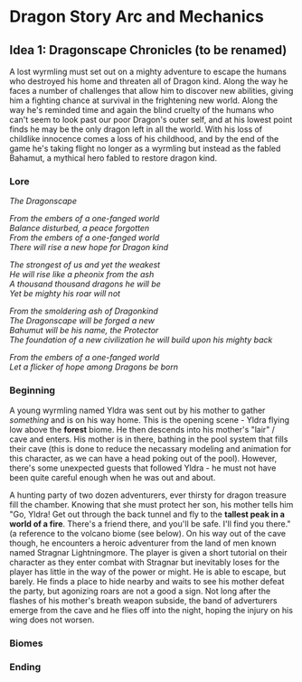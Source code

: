 # Dragon Story Arc and Mechanics

## Idea 1: Dragonscape Chronicles (to be renamed)
A lost wyrmling must set out on a mighty adventure to escape the humans who destroyed his home and threaten all of Dragon kind. Along the way he faces a number of challenges that allow him to discover new abilities, giving him a fighting chance at survival in the frightening new world. Along the way he's reminded time and again the blind cruelty of the humans who can't seem to look past our poor Dragon's outer self, and at his lowest point finds he may be the only dragon left in all the world. With his loss of childlike innocence comes a loss of his childhood, and by the end of the game he's taking flight no longer as a wyrmling but instead as the fabled Bahamut, a mythical hero fabled to restore dragon kind.

### Lore

_The Dragonscape_

_From the embers of a one-fanged world_ <br>
_Balance disturbed, a peace forgotten_ <br>
_From the embers of a one-fanged world_ <br>
_There will rise a new hope for Dragon kind_ <br>

_The strongest of us and yet the weakest_ <br>
_He will rise like a pheonix from the ash_ <br>
_A thousand thousand dragons he will be_ <br>
_Yet be mighty his roar will not_ <br>

_From the smoldering ash of Dragonkind_ <br>
_The Dragonscape will be forged a new_ <br>
_Bahumut will be his name, the Protector_ <br>
_The foundation of a new civilization he will build upon his mighty back_ <br>

_From the embers of a one-fanged world_ <br>
_Let a flicker of hope among Dragons be born_ <br>

### Beginning
A young wyrmling named Yldra was sent out by his mother to gather _something_ and is on his way home. This is the opening scene - Yldra flying low above the **forest** biome. He then descends into his mother's "lair" / cave and enters. His mother is in there, bathing in the pool system that fills their cave (this is done to reduce the necassary modeling and animation for this character, as we can have a head poking out of the pool). However, there's some unexpected guests that followed Yldra - he must not have been quite careful enough when he was out and about.

A hunting party of two dozen adventurers, ever thirsty for dragon treasure fill the chamber. Knowing that she must protect her son, his mother tells him "Go, Yldra! Get out through the back tunnel and fly to the **tallest peak in a world of a fire**. There's a friend there, and you'll be safe. I'll find you there." (a reference to the volcano biome (see below). On his way out of the cave though, he encounters a heroic adventurer from the land of men known named Stragnar Lightningmore. The player is given a short tutorial on their character as they enter combat with Stragnar but inevitably loses for the player has little in the way of the power or might. He is able to escape, but barely. He finds a place to hide nearby and waits to see his mother defeat the party, but agonizing roars are not a good a sign. Not long after the flashes of his mother's breath weapon subside, the band of adverturers emerge from the cave and he flies off into the night, hoping the injury on his wing does not worsen.

### Biomes

### Ending
